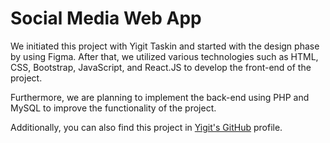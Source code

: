 # Social Media Web App

We initiated this project with Yigit Taskin and started with the design phase by using Figma. After that, we utilized various technologies such as HTML, CSS, Bootstrap, JavaScript, and React.JS to develop the front-end of the project.

Furthermore, we are planning to implement the back-end using PHP and MySQL to improve the functionality of the project.

Additionally, you can also find this project in [Yigit's GitHub](https://github.com/yigittaskin/ReactJS-Social-Media-App) profile.
